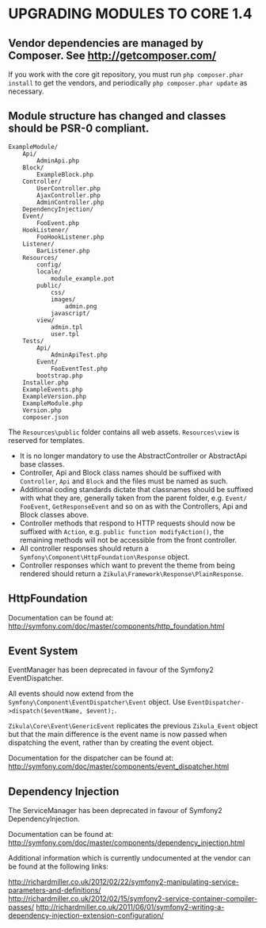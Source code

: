 UPGRADING MODULES TO CORE 1.4
=============================

## Vendor dependencies are managed by Composer. See http://getcomposer.com/

If you work with the core git repository, you must run `php composer.phar install`
to get the vendors, and periodically `php composer.phar update` as necessary.

## Module structure has changed and classes should be PSR-0 compliant.

```
ExampleModule/
    Api/
        AdminApi.php
    Block/
        ExampleBlock.php
    Controller/
        UserController.php
        AjaxController.php
        AdminController.php
    DependencyInjection/
    Event/
        FooEvent.php
    HookListener/
        FooHookListener.php
    Listener/
        BarListener.php
    Resources/
        config/
        locale/
            module_example.pot
        public/
            css/
            images/
                admin.png
            javascript/
        view/
            admin.tpl
            user.tpl
    Tests/
        Api/
            AdminApiTest.php
        Event/
            FooEventTest.php
        bootstrap.php
    Installer.php
    ExampleEvents.php
    ExampleVersion.php
    ExampleModule.php
    Version.php
    composer.json
```

The `Resources\public` folder contains all web assets.
`Resources\view` is reserved for templates.

  - It is no longer mandatory to use the AbstractController or AbstractApi base
    classes.
  - Controller, Api and Block class names should be suffixed with `Controller`,
    `Api` and `Block` and the files must be named as such.
  - Additional coding standards dictate that classnames should be suffixed with
    what they are, generally taken from the parent folder, e.g. `Event/`
    `FooEvent`, `GetResponseEvent` and so on as with the Controllers, Api and
    Block classes above.
  - Controller methods that respond to HTTP requests should now be suffixed with
    `Action`, e.g. `public function modifyAction()`, the remaining methods will
    not be accessible from the front controller.
  - All controller responses should return a `Symfony\Component\HttpFoundation\Response` object.
  - Controller responses which want to prevent the theme from being rendered
    should return a `Zikula\Framework\Response\PlainResponse`.

## HttpFoundation

Documentation can be found at:
http://symfony.com/doc/master/components/http_foundation.html

## Event System

EventManager has been deprecated in favour of the Symfony2 EventDispatcher.

All events should now extend from the `Symfony\Component\EventDispatcher\Event`
object. Use `EventDispatcher->dispatch($eventName, $event);`.

`Zikula\Core\Event\GenericEvent` replicates the previous `Zikula_Event` object
but that the main difference is the event name is now passed when dispatching
the event, rather than by creating the event object.

Documentation for the dispatcher can be found at:
http://symfony.com/doc/master/components/event_dispatcher.html

## Dependency Injection

The ServiceManager has been deprecated in favour of Symfony2 DependencyInjection.

Documentation can be found at:
http://symfony.com/doc/master/components/dependency_injection.html

Additional information which is currently undocumented at the vendor can be found
at the following links:

http://richardmiller.co.uk/2012/02/22/symfony2-manipulating-service-parameters-and-definitions/
http://richardmiller.co.uk/2012/02/15/symfony2-service-container-compiler-passes/
http://richardmiller.co.uk/2011/06/01/symfony2-writing-a-dependency-injection-extension-configuration/

